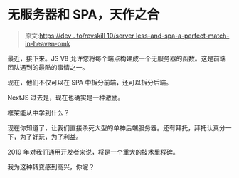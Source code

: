 # 无服务器和 SPA，天作之合

> 原文:[https://dev . to/revskill 10/server less-and-spa-a-perfect-match-in-heaven-omk](https://dev.to/revskill10/serverless-and-spa-a-perfect-match-in-heaven-omk)

最近，接下来。JS V8 允许您将每个端点构建成一个无服务器的函数。这是前端团队遇到的最酷的事情之一。

现在，他们不仅可以在 SPA 中拆分前端，还可以拆分后端。

NextJS 过去是，现在也确实是一种激励。

框架能从中学到什么？

现在你知道了，让我们直接杀死大型的单神后端服务器。还有拜托，拜托认真分一下，为了好玩，为了利益。

2019 年对我们通用开发者来说，将是一个重大的技术里程碑。

我为这种转变感到高兴，你呢？
